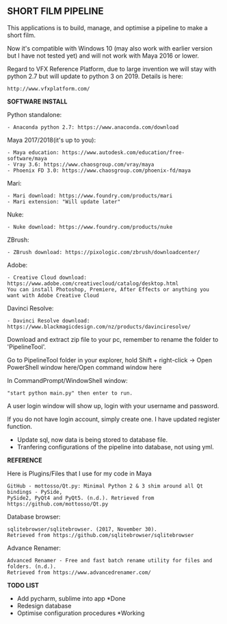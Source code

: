 ## **SHORT FILM PIPELINE**

This applications is to build, manage, and optimise a pipeline to make a short film.

Now it's compatible with Windows 10 (may also work with earlier version but I have not tested yet) and will not work with Maya 2016 or lower.

Regard to VFX Reference Platform, due to large invention we will stay with python 2.7 but will update to python 3 on 2019.
Details is here:

    http://www.vfxplatform.com/

**SOFTWARE INSTALL**

Python standalone:

    - Anaconda python 2.7: https://www.anaconda.com/download

Maya 2017/2018(it's up to you):

    - Maya education: https://www.autodesk.com/education/free-software/maya
    - Vray 3.6: https://www.chaosgroup.com/vray/maya
    - Phoenix FD 3.0: https://www.chaosgroup.com/phoenix-fd/maya

Mari:

    - Mari download: https://www.foundry.com/products/mari
    - Mari extension: "Will update later"

Nuke:

    - Nuke download: https://www.foundry.com/products/nuke

ZBrush:

    - ZBrush download: https://pixologic.com/zbrush/downloadcenter/

Adobe:

    - Creative Cloud download: https://www.adobe.com/creativecloud/catalog/desktop.html
    You can install Photoshop, Premiere, After Effects or anything you want with Adobe Creative Cloud

Davinci Resolve:

    - Davinci Resolve download: https://www.blackmagicdesign.com/nz/products/davinciresolve/

Download and extract zip file to your pc, remember to rename the folder to 'PipelineTool'.

Go to PipelineTool folder in your explorer, hold Shift + right-click -> Open PowerShell window here/Open command window here

In CommandPrompt/WindowShell window:

    "start python main.py" then enter to run.

A user login window will show up, login with your username and password.

If you do not have login account, simply create one. I have updated register function.

* Update sql, now data is being stored to database file.
* Tranfering configurations of the pipeline into database, not using yml.

**REFERENCE**

Here is Plugins/Files that I use for my code in Maya

    GitHub - mottosso/Qt.py: Minimal Python 2 & 3 shim around all Qt bindings - PySide,
    PySide2, PyQt4 and PyQt5. (n.d.). Retrieved from https://github.com/mottosso/Qt.py

Database browser:

    sqlitebrowser/sqlitebrowser. (2017, November 30).
    Retrieved from https://github.com/sqlitebrowser/sqlitebrowser

Advance Renamer:

    Advanced Renamer - Free and fast batch rename utility for files and folders. (n.d.).
    Retrieved from https://www.advancedrenamer.com/

**TODO LIST**

- Add pycharm, sublime into app *Done
- Redesign database
- Optimise configuration procedures *Working
